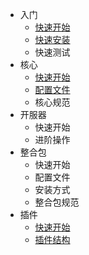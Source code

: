 * 入门
  * [快速开始](/)
  * [快速安装](/start-install)
  * 快速测试
* 核心
  * [快速开始](/core-index.md)
  * [配置文件](/core-config)
  * 核心规范
* 开服器
  * 快速开始
  * 进阶操作
* 整合包
  * 快速开始
  * 配置文件
  * 安装方式
  * 整合包规范
* 插件
  * [快速开始](/plugin-index)
  * [插件结构](/plugin-structure)